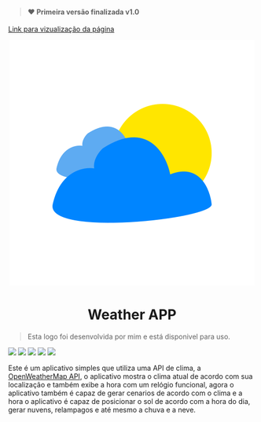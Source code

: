 
>#### :heart: Primeira versão finalizada v1.0

[Link para vizualização da página](https://rafaelbarbosa17-weather-app-ts.netlify.app/)

<div align="center">
    <img src="./public/favicon.svg">
    <h1 align="center"> Weather APP </h1>
</div>

> Esta logo foi desenvolvida por mim e está disponivel para uso.

![](https://img.shields.io/badge/-TypeScript-blue) ![](https://img.shields.io/badge/-React-blue) ![](https://img.shields.io/badge/-CSS-informational) ![](https://img.shields.io/badge/-OpenWeatherApi-orange) ![](https://img.shields.io/badge/-React%20Icons-blueviolet)

Este é um aplicativo simples que utiliza uma API de clima, a [OpenWeatherMap API](https://openweathermap.org/api), o aplicativo mostra o clima atual de acordo com sua localização e também exibe a hora com um relógio funcional, agora o aplicativo também é capaz de gerar cenarios de acordo com o clima e a hora o aplicativo é capaz de posicionar o sol de acordo com a hora do dia, gerar nuvens, relampagos e até mesmo a chuva e a neve.
